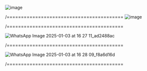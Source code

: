 
![image](https://github.com/user-attachments/assets/48ecb8be-e87a-45bb-858a-f37e32c163ad)

/=========================================
![image](https://github.com/user-attachments/assets/b744c183-c2b1-44e9-8ade-72b77ecacaf8)

/=========================================

![WhatsApp Image 2025-01-03 at 16 27 11_ad2488ac](https://github.com/user-attachments/assets/e731e0cb-c4d7-46a0-b62f-df73dde2f856)

/=========================================

![WhatsApp Image 2025-01-03 at 16 28 09_f8a6d16d](https://github.com/user-attachments/assets/574a1600-1e5a-481f-8b58-0850ff90919f)

/=========================================
